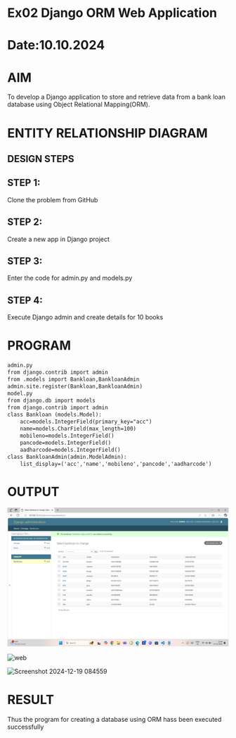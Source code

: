 # Ex02 Django ORM Web Application
# Date:10.10.2024
# AIM
To develop a Django application to store and retrieve data from a bank loan database using Object Relational Mapping(ORM).

# ENTITY RELATIONSHIP DIAGRAM
## DESIGN STEPS
## STEP 1:
Clone the problem from GitHub

## STEP 2:
Create a new app in Django project

## STEP 3:
Enter the code for admin.py and models.py

## STEP 4:
Execute Django admin and create details for 10 books

# PROGRAM
```
admin.py
from django.contrib import admin
from .models import Bankloan,BankloanAdmin
admin.site.register(Bankloan,BankloanAdmin)
model.py
from django.db import models
from django.contrib import admin
class Bankloan (models.Model):
    acc=models.IntegerField(primary_key="acc")
    name=models.CharField(max_length=100)
    mobileno=models.IntegerField()
    pancode=models.IntegerField()
    aadharcode=models.IntegerField()
class BankloanAdmin(admin.ModelAdmin):
    list_display=('acc','name','mobileno','pancode','aadharcode')
```
# OUTPUT
![alt text](<safii/safii/Screenshot (1).png>)

![web](https://github.com/user-attachments/assets/1106025f-aaee-494a-9591-4992395e5a3a)

![Screenshot 2024-12-19 084559](https://github.com/user-attachments/assets/af7c5625-47c7-4299-bfc3-436357b7031c)



# RESULT
Thus the program for creating a database using ORM hass been executed successfully
